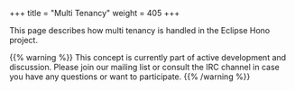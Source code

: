 +++
title = "Multi Tenancy"
weight = 405
+++

This page describes how multi tenancy is handled in the Eclipse Hono project.


{{% warning %}}
This concept is currently part of active development and discussion.
Please join our mailing list or consult the IRC channel in case you have any questions or want to participate.
{{% /warning %}}
